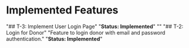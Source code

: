 # Implemented Features
"## T-3: Implement User Login Page" 
"**Status: Implemented**" 
"" 
"## T-2: Login for Donor" 
"Feature to login donor with email and password authentication." 
"**Status: Implemented**" 
